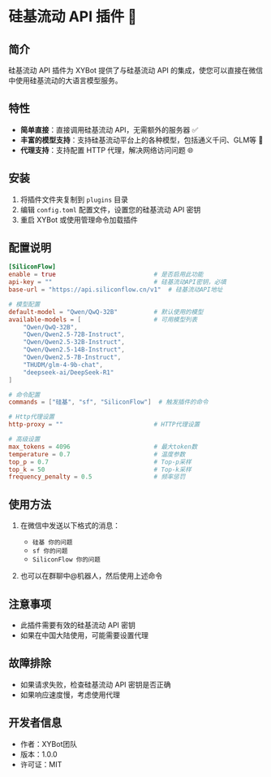 # 硅基流动 API 插件 🚀

## 简介

硅基流动 API 插件为 XYBot 提供了与硅基流动 API 的集成，使您可以直接在微信中使用硅基流动的大语言模型服务。

## 特性

- **简单直接**：直接调用硅基流动 API，无需额外的服务器 ✅
- **丰富的模型支持**：支持硅基流动平台上的各种模型，包括通义千问、GLM等 🤖
- **代理支持**：支持配置 HTTP 代理，解决网络访问问题 🌐

## 安装

1. 将插件文件夹复制到 `plugins` 目录
2. 编辑 `config.toml` 配置文件，设置您的硅基流动 API 密钥
3. 重启 XYBot 或使用管理命令加载插件

## 配置说明

```toml
[SiliconFlow]
enable = true                           # 是否启用此功能
api-key = ""                            # 硅基流动API密钥，必填
base-url = "https://api.siliconflow.cn/v1"  # 硅基流动API地址

# 模型配置
default-model = "Qwen/QwQ-32B"          # 默认使用的模型
available-models = [                    # 可用模型列表
    "Qwen/QwQ-32B",
    "Qwen/Qwen2.5-72B-Instruct",
    "Qwen/Qwen2.5-32B-Instruct",
    "Qwen/Qwen2.5-14B-Instruct",
    "Qwen/Qwen2.5-7B-Instruct",
    "THUDM/glm-4-9b-chat",
    "deepseek-ai/DeepSeek-R1"
]

# 命令配置
commands = ["硅基", "sf", "SiliconFlow"]  # 触发插件的命令

# Http代理设置
http-proxy = ""                         # HTTP代理设置

# 高级设置
max_tokens = 4096                       # 最大token数
temperature = 0.7                       # 温度参数
top_p = 0.7                             # Top-p采样
top_k = 50                              # Top-k采样
frequency_penalty = 0.5                 # 频率惩罚
```

## 使用方法

1. 在微信中发送以下格式的消息：
   - `硅基 你的问题`
   - `sf 你的问题`
   - `SiliconFlow 你的问题`

2. 也可以在群聊中@机器人，然后使用上述命令

## 注意事项

- 此插件需要有效的硅基流动 API 密钥
- 如果在中国大陆使用，可能需要设置代理

## 故障排除

- 如果请求失败，检查硅基流动 API 密钥是否正确
- 如果响应速度慢，考虑使用代理

## 开发者信息

- 作者：XYBot团队
- 版本：1.0.0
- 许可证：MIT
